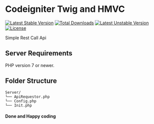 # Codeigniter Twig and HMVC
[![Latest Stable Version](https://poser.pugx.org/milenis/rest-call/v/stable)](https://packagist.org/packages/nakamichikun/ci-twig-hmvc)
[![Total Downloads](https://poser.pugx.org/nakamichikun/ci-twig-hmvc/downloads)](https://packagist.org/packages/nakamichikun/ci-twig-hmvc)
[![Latest Unstable Version](https://poser.pugx.org/nakamichikun/ci-twig-hmvc/v/unstable)](https://packagist.org/packages/nakamichikun/ci-twig-hmvc)
[![License](https://poser.pugx.org/nakamichikun/ci-twig-hmvc/license)](https://packagist.org/packages/nakamichikun/ci-twig-hmvc)

Simple Rest Call Api

## Server Requirements
PHP version 7 or newer.

## Folder Structure
```
Server/
└── ApiRequestor.php
└── Config.php
└── Init.php
```

#### Done and Happy coding
